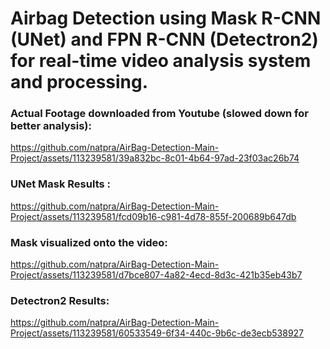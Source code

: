 
# Airbag Detection using Mask R-CNN (UNet) and FPN R-CNN (Detectron2) for real-time video analysis system and processing.


### Actual Footage downloaded from Youtube (slowed down for better analysis):
https://github.com/natpra/AirBag-Detection-Main-Project/assets/113239581/39a832bc-8c01-4b64-97ad-23f03ac26b74



### UNet Mask Results :
https://github.com/natpra/AirBag-Detection-Main-Project/assets/113239581/fcd09b16-c981-4d78-855f-200689b647db


### Mask visualized onto the video:
https://github.com/natpra/AirBag-Detection-Main-Project/assets/113239581/d7bce807-4a82-4ecd-8d3c-421b35eb43b7


### Detectron2 Results:
https://github.com/natpra/AirBag-Detection-Main-Project/assets/113239581/60533549-6f34-440c-9b6c-de3ecb538927
